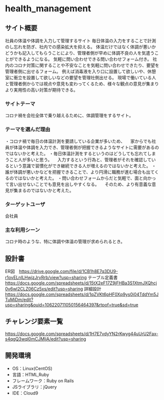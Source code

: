 # health_management

## サイト概要
社員の体温や体調を入力して管理するサイト
毎日体温の入力をすることで計測のし忘れを防ぎ、社内での感染拡大を抑える。
体温だけではなく体調が悪いかどうかも記入してもらうことにより、管理者側が早めに体調不良の人を気遣うことができるようになる。
気軽に問い合わせできる問い合わせフォーム付き。
社内のコロナ対策に関することや不安なことを気軽に問い合わせできたり、要望を管理者側に出せるフォーム。
例えば消毒液を入り口に設置して欲しいや、休憩室に衝立を設置して欲しいなどの要望を管理社側出せる。
現場で働いている人と管理者側からでは視点や意見も変わってくるため、様々な観点の意見が集まりより実用性の高い対策が期待できる。

### サイトテーマ
コロナ禍を会社全体で乗り越えるために、体調管理をするサイト。

### テーマを選んだ理由
・コロナ禍で毎日の体温計測を要請している企業が多いため、
　家からでも社員が体温や体調を入力でき、管理者側が把握できるようなサイトに需要があるのではないかと考えた。
・毎日体温計測をするというのはどうしても忘れてしまうこと人が多いと思う。
　入力するという行為と、管理者がそれを確認しているという意識で習慣化ができ継続できる人が増えるのではないかと考えた。
・誰が体調が悪いかなどを把握できることで、より円滑に職務が進む場合も出てくるのではないかと考えた。
・問い合わせフォームからだと気軽で、面と向かって言い出せないことでも意見を出しやすくなる。
　そのため、より有意義な意見が集まるのではないかと考えた。

### ターゲットユーザ
会社員

### 主な利用シーン
コロナ時のような、特に体調や体温の管理が求められるとき。

## 設計書
ER図　https://drive.google.com/file/d/1CB1h8E7q3DU9-r1ovELnILHwjzJryRrb/view?usp=sharing
テーブル定義書　https://docs.google.com/spreadsheets/d/15tX2eF17Z9jFHBa3S1XtmJXQhcj0v6wl2CLZ06Cz5xs/edit?usp=sharing
詳細設計　https://docs.google.com/spreadsheets/d/1qZVKt6pHF0Xp9ys0i04TddYm5JTuMiDm/edit?usp=sharing&ouid=106220711050156464397&rtpof=true&sd=true


## チャレンジ要素一覧
https://docs.google.com/spreadsheets/d/1H7E7vdyYN2rKwyg44uUrU2Fax-s4qgQ3wql0mCJMljA/edit?usp=sharing

## 開発環境
- OS：Linux(CentOS)
- 言語：HTML,Ruby
- フレームワーク：Ruby on Rails
- JSライブラリ：jQuery
- IDE：Cloud9